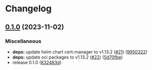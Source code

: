 # Changelog

## [0.1.0](https://github.com/defenseunicorns/uds-capability-cert-manager/compare/v0.0.2...v0.1.0) (2023-11-02)


### Miscellaneous

* **deps:** update helm chart cert-manager to v1.13.2 ([#21](https://github.com/defenseunicorns/uds-capability-cert-manager/issues/21)) ([9950322](https://github.com/defenseunicorns/uds-capability-cert-manager/commit/9950322ccd7436d23bce47f963a24b0dd2f2f510))
* **deps:** update oci packages to v1.13.2 ([#22](https://github.com/defenseunicorns/uds-capability-cert-manager/issues/22)) ([5d70fbe](https://github.com/defenseunicorns/uds-capability-cert-manager/commit/5d70fbef973e10f504a85421f767afd08449a4b1))
* release 0.1.0 ([832483d](https://github.com/defenseunicorns/uds-capability-cert-manager/commit/832483dc3e1bb048b527518a160c2046dd39b720))
